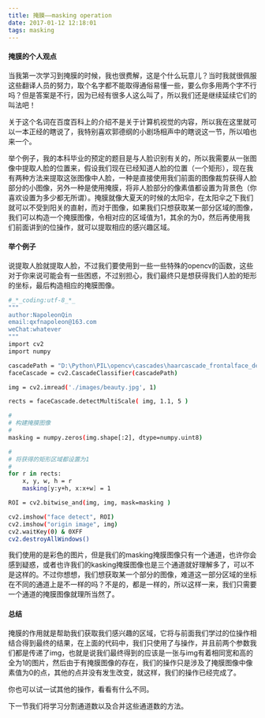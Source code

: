 ```yaml
---
title: 掩膜——masking operation
date: 2017-01-12 12:18:01
tags: masking
---
```


#### 掩膜的个人观点

当我第一次学习到掩膜的时候，我也很费解，这是个什么玩意儿？当时我就很佩服这些翻译人员的努力，取个名字都不能取得通俗易懂一些，要么你多用两个字不行吗？但是答案是不行，因为已经有很多人这么叫了，所以我们还是继续延续它们的叫法吧！

关于这个名词在百度百科上的介绍不是关于计算机视觉的内容，所以我在这里就可以一本正经的瞎说了，我特别喜欢郭德纲的小剧场相声中的瞎说这一节，所以咱也来一个。

举个例子，我的本科毕业的预定的题目是与人脸识别有关的，所以我需要从一张图像中提取人脸的位置来，假设我们现在已经知道人脸的位置（一个矩形），现在我有两种方法来提取这张图像中人脸，一种是直接使用我们前面的图像裁剪获得人脸部分的小图像，另外一种是使用掩膜，将非人脸部分的像素值都设置为背景色（你喜欢设置为多少都无所谓）。掩膜就像大夏天的时候的太阳伞，在太阳伞之下我们就可以不受到阳关的直射，而对于图像，如果我们只想获取某一部分区域的图像，我们可以构造一个掩膜图像，令相对应的区域值为1，其余的为0，然后再使用我们前面讲到的位操作，就可以提取相应的感兴趣区域。

#### 举个例子

说提取人脸就提取人脸，不过我们要使用到一些一些特殊的opencv的函数，这些对于你来说可能会有一些困惑，不过别担心，我们最终只是想获得我们人脸的矩形的坐标，最后构造相应的掩膜图像。

```bash
#_*_coding:utf-8_*_
"""
author:NapoleonQin
email:qxfnapoleon@163.com
weChat:whatever
"""
import cv2
import numpy

cascadePath = "D:\Python\PIL\opencv\cascades\haarcascade_frontalface_default.xml"
faceCascade = cv2.CascadeClassifier(cascadePath)

img = cv2.imread('./images/beauty.jpg', 1)

rects = faceCascade.detectMultiScale( img, 1.1, 5 )

#
# 构建掩膜图像
#
masking = numpy.zeros(img.shape[:2], dtype=numpy.uint8)

#
# 将获得的矩形区域都设置为1
#
for r in rects:
    x, y, w, h = r
    masking[y:y+h, x:x+w] = 1

ROI = cv2.bitwise_and(img, img, mask=masking )

cv2.imshow("face detect", ROI)
cv2.imshow("origin image", img)
cv2.waitKey(0) & 0XFF
cv2.destroyAllWindows()
```

我们使用的是彩色的图片，但是我们的masking掩膜图像只有一个通道，也许你会感到疑惑，或者也许我们的kasking掩膜图像也是三个通道就好理解多了，可以不是这样的。不过你想想，我们想获取某一个部分的图像，难道这一部分区域的坐标在不同的通道上是不一样的吗？不是的，都是一样的，所以这样一来，我们只需要一个通道的掩膜图像就理所当然了。

#### 总结

掩膜的作用就是帮助我们获取我们感兴趣的区域，它将与前面我们学过的位操作相结合得到最终的结果，在上面的代码中，我们只使用了与操作，并且前两个参数我们都是传递了img，也就是说我们最终得到的应该是一张与img有着相同宽和高的全为1的图片，然后由于有掩膜图像的存在，我们的操作只是涉及了掩膜图像中像素值为0的点，其他的点并没有发生改变，就这样，我们的操作已经完成了。

你也可以试一试其他的操作，看看有什么不同。

下一节我们将学习分割通道数以及合并这些通道数的方法。